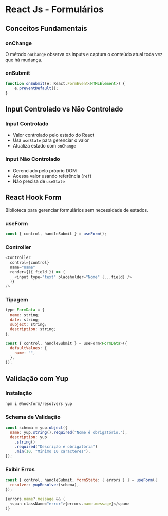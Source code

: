 # React Js - Formulários

## Conceitos Fundamentais

### onChange
O método `onChange` observa os inputs e captura o conteúdo atual toda vez que há mudança.

### onSubmit
```javascript
function onSubmit(e: React.FormEvent<HTMLElement>) {
    e.preventDefault();
}
```

## Input Controlado vs Não Controlado

### Input Controlado
- Valor controlado pelo estado do React
- Usa `useState` para gerenciar o valor
- Atualiza estado com `onChange`

### Input Não Controlado
- Gerenciado pelo próprio DOM
- Acessa valor usando referência (`ref`)
- Não precisa de `useState`

## React Hook Form

Biblioteca para gerenciar formulários sem necessidade de estados.

### useForm
```javascript
const { control, handleSubmit } = useForm();
```

### Controller
```javascript
<Controller
  control={control}
  name="name"
  render={({ field }) => (
    <input type="text" placeholder="Nome" {...field} />
  )}
/>
```

### Tipagem
```javascript
type FormData = {
  name: string;
  date: string;
  subject: string;
  description: string;
};

const { control, handleSubmit } = useForm<FormData>({
  defaultValues: {
    name: "",
  },
});
```

## Validação com Yup

### Instalação
```bash
npm i @hookform/resolvers yup
```

### Schema de Validação
```javascript
const schema = yup.object({
  name: yup.string().required("Nome é obrigatório."),
  description: yup
    .string()
    .required("Descrição é obrigatória")
    .min(10, "Mínimo 10 caracteres"),
});
```

### Exibir Erros
```javascript
const { control, handleSubmit, formState: { errors } } = useForm({
  resolver: yupResolver(schema),
});

{errors.name?.message && (
  <span className="error">{errors.name.message}</span>
)}
```
